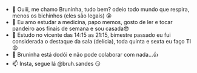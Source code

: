 - 👋 Ouiii, me chamo Bruninha, tudo bem? odeio todo mundo que respira, menos os bichinhos (eles são legais) :stuck_out_tongue_closed_eyes:
- 👀 Eu amo estudar a medicina, papo memos, gosto de ler e tocar pandeiro aos finais de semana e sou casada:sunglasses:
- 🌱 Estudo no vicente das 14:15 as 21:15, bimestre passado eu fui considerada o destaque da sala (delícia), toda quinta e sexta eu faço TI :weary:
- 💞️ Bruninha está dodói e não pode colaborar com nada...:thumbsup:
- 📫 Insta, segue lá @bruh.sandes :smirk:

<!---
BrunaAlm/BrunaAlm is a ✨ special ✨ repository because its `README.md` (this file) appears on your GitHub profile.
You can click the Preview link to take a look at your changes.
--->
